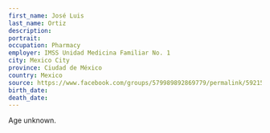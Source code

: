 ```yaml
---
first_name: José Luis
last_name: Ortiz
description: 
portrait: 
occupation: Pharmacy
employer: IMSS Unidad Medicina Familiar No. 1
city: Mexico City
province: Ciudad de México
country: Mexico
source: https://www.facebook.com/groups/579989892869779/permalink/592154968319938/
birth_date: 
death_date: 
---
```


Age unknown.